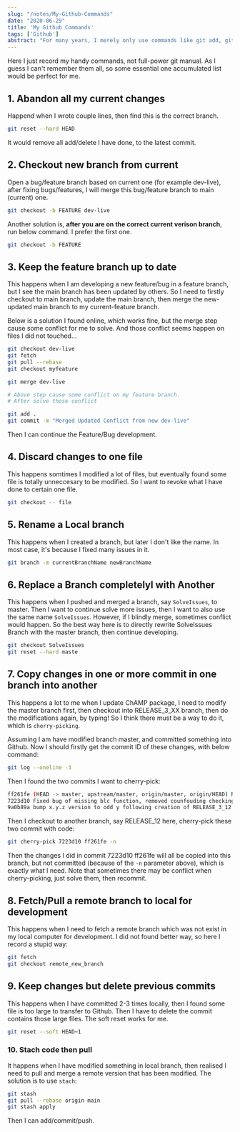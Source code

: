 ```yaml
---
slug: "/notes/My-Github-Commands"
date: "2020-06-29"
title: 'My Github Commands'
tags: ['Github']
abstract: "For many years, I merely only use commands like git add, git commit, git push .etc. Now I am colaborating with more and more professional people on Github. So I want to record a bit my commands learned here. It's not systemic, but maybe a quick cheatsheet."
---
```


Here I just record my handy commands, not full-power git manual. As I guess I can't remember them all, so some essential one accumulated list would be perfect for me.


## 1. Abandon all my current changes
Happend when I wrote couple lines, then find this is the correct branch.

```bash
git reset --hard HEAD
```

It would remove all add/delete I have done, to the latest commit.

## 2. Checkout new branch from current
Open a bug/feature branch based on current one (for example dev-live), after fixing bugs/features, I will merge this bug/feature branch to main (current) one.

```bash
git checkout -b FEATURE dev-live
```

Another solution is, **after you are on the correct current verison branch**, run below command. I prefer the first one.

```bash
git checkout -b FEATURE
```

## 3. Keep the feature branch up to date

This happens when I am developing a new feature/bug in a feature branch, but I see the main branch has been updated by others. So I need to firstly checkout to main branch, update the main branch, then merge the new-updated main branch to my current-feature branch.


Below is a solution I found online, which works fine, but the merge step cause some conflict for me to solve. And those conflict seems happen on files I did not touched...

```bash
git checkout dev-live
git fetch
git pull --rebase
git checkout myfeature

git merge dev-live 

# Above step cause some conflict on my feature branch.
# After solve those conflict

git add .
git commit -m "Merged Updated Conflict from new dev-live"
```

Then I can continue the Feature/Bug development.

## 4. Discard changes to one file

This happens somtimes I modified a lot of files, but eventually found some file is totally unneccesary to be modified. So I want to revoke what I have done to certain one file.

```bash
git checkout -- file
```

## 5. Rename a Local branch

This happens when I created a branch, but later I don't like the name. In most case, it's because I fixed many issues in it.

```bash
git branch -m currentBranchName newBranchName
```

## 6. Replace a Branch completelyl with Another

This happens when I pushed and merged a branch, say `SolveIssues`, to master. Then I want to continue solve more issues, then I want to also use the same name `SolveIssues`. However, if I blindly merge, sometimes conflict would happen. So the best way here is to directly rewrite SolveIssues Branch with the master branch, then continue developing.

```bash
git checkout SolveIssues
git reset --hard maste
```

## 7. Copy changes in one or more commit in one branch into another

This happens a lot to me when I update ChAMP package, I need to modify the master branch first, then checkout into RELEASE_3_XX branch, then do the modifications again, by typing! So I think there must be a way to do it, which is `cherry-picking`.

Assuming I am have modified branch master, and committed something into Github. Now I should firstly get the commit ID of these changes, with below command:
```bash
git log --oneline -3
```
Then I found the two commits I want to cherry-pick:

```bash
ff261fe (HEAD -> master, upstream/master, origin/master, origin/HEAD) Removed Valid Checking in champ.runCombat(), Combat now take factors with even one sample.
7223d10 Fixed bug of missing blc function, removed counfouding checking in champ.runCombat.R
9a0b89a bump x.y.z version to odd y following creation of RELEASE_3_12 branch
```

Then I checkout to another branch, say RELEASE_12 here, cherry-pick these two commit with code:

```bash
git cherry-pick 7223d10 ff261fe -n
```

Then the changes I did in commit 7223d10 ff261fe will all be copied into this branch, but not committed (because of the `-n` parameter above), which is exactly what I need. Note that sometimes there may be conflict when cherry-picking, just solve them, then recommit.

## 8. Fetch/Pull a remote branch to local for development

This happens when I need to fetch a remote branch which was not exist in my local computer for development. I did not found better way, so here I record a stupid way:

```bash
git fetch
git checkout remote_new_branch
```

## 9. Keep changes but delete previous commits

This happens when I have committed 2-3 times locally, then I found some file is too large to transfer to Github. Then I have to delete the commit contains those large files. The soft reset works for me.

```bash
git reset --soft HEAD~1
```

### 10. Stach code then pull

It happens when I have modified something in local branch, then realised I need to pull and merge a remote version that has been modified. The solution is to use `stach`:

```bash
git stash
git pull --rebase origin main
git stash apply
```

Then I can add/commit/push.